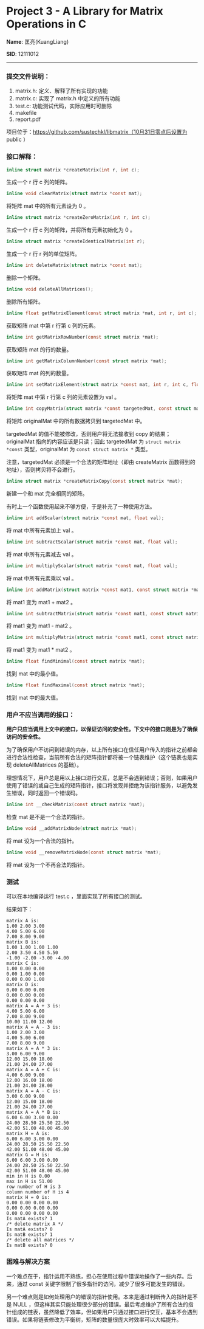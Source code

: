 # Project 3 - A Library for Matrix Operations in C

**Name**: 匡亮(KuangLiang)

**SID**: 12111012

----

### 提交文件说明：

1. matrix.h: 定义、解释了所有实现的功能
2. matrix.c: 实现了 matrix.h 中定义的所有功能
3. test.c: 功能测试代码，实际应用时可删除
4. makefile
5. report.pdf

项目位于：https://github.com/sustechkl/libmatrix（10月31日零点后设置为 public ）

### 接口解释：

```c
inline struct matrix *createMatrix(int r, int c);
```

生成一个 r 行 c 列的矩阵。

```c
inline void clearMatrix(struct matrix *const mat);
```

将矩阵 mat 中的所有元素设为 0 。

```c
inline struct matrix *createZeroMatrix(int r, int c);
```

生成一个 r 行 c 列的矩阵，并将所有元素初始化为 0 。


```c
inline struct matrix *createIdenticalMatrix(int r);
```

生成一个 r 行 r 列的单位矩阵。

```c
inline int deleteMatrix(struct matrix *const mat);
```

删除一个矩阵。

```c
inline void deleteAllMatrices();
```

删除所有矩阵。

```c
inline float getMatrixElement(const struct matrix *mat, int r, int c);
```

获取矩阵 mat 中第 r 行第 c 列的元素。

```c
inline int getMatrixRowNumber(const struct matrix *mat);
```

获取矩阵 mat 的行的数量。

```c
inline int getMatrixColumnNumber(const struct matrix *mat);
```

获取矩阵 mat 的列的数量。

```c
inline int setMatrixElement(struct matrix *const mat, int r, int c, float val);
```

将矩阵 mat 中第 r 行第 c 列的元素设置为 val 。

```c
inline int copyMatrix(struct matrix *const targetedMat, const struct matrix *originalMat);
```

将矩阵 originalMat 中的所有数据拷贝到 targetedMat 中。

targetedMat 的值不能被修改，否则用户将无法接收到 copy 的结果；originalMat 指向的内容应该是只读；因此 targetedMat 为 ```struct matrix *const``` 类型，originalMat 为 ```const struct matrix *``` 类型。

注意，targetedMat 必须是一个合法的矩阵地址（即由 createMatrix 函数得到的地址），否则拷贝将不会进行。

```c
inline struct matrix *createMatrixCopy(const struct matrix *mat);
```

新建一个和 mat 完全相同的矩阵。

有时上一个函数使用起来不够方便，于是补充了一种使用方法。

```c
inline int addScalar(struct matrix *const mat, float val);
```

将 mat 中所有元素加上 val 。

```c
inline int subtractScalar(struct matrix *const mat, float val);
```

将 mat 中所有元素减去 val 。

```c
inline int multiplyScalar(struct matrix *const mat, float val);
```

将 mat 中所有元素乘以 val 。

```c
inline int addMatrix(struct matrix *const mat1, const struct matrix *mat2);
```

将 mat1 变为 mat1 + mat2 。

```c
inline int subtractMatrix(struct matrix *const mat1, const struct matrix *mat2);
```

将 mat1 变为 mat1 - mat2 。

```c
inline int multiplyMatrix(struct matrix *const mat1, const struct matrix *mat2);
```

将 mat1 变为 mat1 * mat2 。

```c
inline float findMinimal(const struct matrix *mat);
```

找到 mat 中的最小值。

```c
inline float findMaximal(const struct matrix *mat);
```

找到 mat 中的最大值。

### 用户不应当调用的接口：

**用户只应当调用上文中的接口，以保证访问的安全性。下文中的接口则是为了确保访问的安全性。**

为了确保用户不访问到错误的内存，以上所有接口在信任用户传入的指针之前都会进行合法性检查，当前所有合法的矩阵指针都将被一个链表维护（这个链表也是实现 deleteAllMatrices 的基础）。

理想情况下，用户总是用以上接口进行交互，总是不会遇到错误；否则，如果用户使用了错误的或自己生成的矩阵指针，接口将发现并拒绝为该指针服务，以避免发生错误，同时返回一个错误码。

```c
inline int __checkMatrix(const struct matrix *mat);
```

检查 mat 是不是一个合法的指针。

```c
inline void __addMatrixNode(struct matrix *mat);
```

将 mat 设为一个合法的指针。

```c
inline void __removeMatrixNode(const struct matrix *mat);
```

将 mat 设为一个不再合法的指针。

### 测试

可以在本地编译运行 test.c ，里面实现了所有接口的测试。

结果如下：

```
matrix A is:
1.00 2.00 3.00 
4.00 5.00 6.00 
7.00 8.00 9.00 
matrix B is:
1.00 1.00 1.00 1.00 
2.00 3.50 4.50 5.50 
-1.00 -2.00 -3.00 -4.00 
matrix C is:
1.00 0.00 0.00 
0.00 1.00 0.00 
0.00 0.00 1.00 
matrix D is:
0.00 0.00 0.00 
0.00 0.00 0.00 
0.00 0.00 0.00 
matrix A = A + 3 is:
4.00 5.00 6.00 
7.00 8.00 9.00 
10.00 11.00 12.00 
matrix A = A - 3 is:
1.00 2.00 3.00 
4.00 5.00 6.00 
7.00 8.00 9.00 
matrix A = A * 3 is:
3.00 6.00 9.00 
12.00 15.00 18.00 
21.00 24.00 27.00 
matrix A = A + C is:
4.00 6.00 9.00 
12.00 16.00 18.00 
21.00 24.00 28.00 
matrix A = A - C is:
3.00 6.00 9.00 
12.00 15.00 18.00 
21.00 24.00 27.00 
matrix A = A * B is:
6.00 6.00 3.00 0.00 
24.00 28.50 25.50 22.50 
42.00 51.00 48.00 45.00 
matrix H = A is:
6.00 6.00 3.00 0.00 
24.00 28.50 25.50 22.50 
42.00 51.00 48.00 45.00 
matrix G = H is:
6.00 6.00 3.00 0.00 
24.00 28.50 25.50 22.50 
42.00 51.00 48.00 45.00 
min in H is 0.00
max in H is 51.00
row number of H is 3
column number of H is 4
matrix H = 0 is:
0.00 0.00 0.00 0.00 
0.00 0.00 0.00 0.00 
0.00 0.00 0.00 0.00 
Is matA exists? 1
/* delete matrix A */
Is matA exists? 0
Is matB exists? 1
/* delete all matrices */
Is matB exists? 0
```

### 困难与解决方案

一个难点在于，指针运用不熟练，担心在使用过程中错误地操作了一些内存。后来，通过 const 关键字限制了很多指针的访问，减少了很多可能发生的错误。

另一个难点则是如何处理用户的错误的指针使用。本来是通过判断传入的指针是不是 NULL ，但这样其实只能处理很少部分的错误。最后考虑维护了所有合法的指针组成的链表，虽然降低了效率，但如果用户只通过接口进行交互，基本不会遇到错误。如果将链表修改为平衡树，矩阵的数量很庞大时效率可以大幅提升。